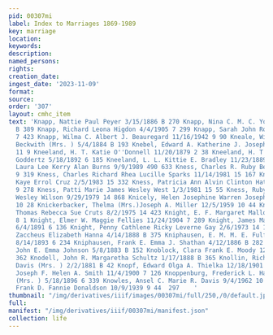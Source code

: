 ```yaml
---
pid: 00307mi
label: Index to Marriages 1869-1989
key: marriage
location: 
keywords: 
description: 
named_persons: 
rights: 
creation_date: 
ingest_date: '2023-11-09'
format: 
source: 
order: '307'
layout: cmhc_item
text: 'Knapp, Nattie Paul Peyer 3/15/1886 B 270 Knapp, Nina C. M. C. Yothers 6/19/1888
  B 389 Knapp, Richard Leona Higdon 4/4/1905 7 299 Knapp, Sarah John Roddy 6/4/1908
  7 423 Knapp, Wilma C. Albert J. Beauregard 11/16/1942 9 90 Kneale, William Viola
  Beckwith (Mrs. ) 5/4/1884 B 193 Knebel, Edward A. Katherine J. Joseph 10/19/1962
  11 9 Kneeland, H. T. Katie O''Donnell 11/20/1879 2 38 Kneeland, H. T. Josephine
  Goddertz 5/18/1892 6 185 Kneeland, L. L. Kittie E. Bradley 11/23/1889 6 61 Knepp,
  Laura Lee Kerry Alan Burns 9/9/1989 490 633 Kness, Charles R. Ruby Bennett 3/1/1957
  9 319 Kness, Charles Richard Rhea Lucille Sparks 11/14/1981 15 167 Kness, Karen
  Kaye Errol Cruz 2/5/1983 15 332 Kness, Patricia Ann Alvin Clinton Hatfield 5/29/1954
  9 278 Kness, Patti Marie James Wesley West 1/3/1981 15 55 Kness, Ruby Lee Kenneth
  Wesley Wilson 9/29/1979 14 868 Knicely, Helen Josephine Warren Joseph Farren 9/19/1959
  10 28 Knickerbacker, Thelma (Mrs.)Joseph A. Miller 12/5/1959 10 44 Knight, Alan
  Thomas Rebecca Sue Cruts 8/2/1975 14 423 Knight, E. F. Margaret Malloy 1/7/1915
  8 1 Knight, Elmer W. Maggie Fellies 11/24/1904 7 289 Knight, James Mary E. Cush
  6/4/1891 6 136 Knight, Penny Cathlene Ricky Leverne Gay 2/6/1973 14 174 Knight,
  Zaccheus Elizabeth Hanna 4/14/1888 B 375 Kniphausen, E. M. M. E. Fulford (Mrs. )
  8/14/1893 6 234 Kniphausen, Frank E. Emma J. Shathan 4/12/1886 B 282 Knipstrom,
  John E. Emma Johnson 5/8/1883 B 152 Knoblock, Clara Frank E. Moody 12/26/1887 B
  362 Knodell, John R. Margaretha Schultz 1/17/1888 B 365 Knollin, Richard M. Sarah
  Davis (Mrs. ) 2/2/1881 B 42 Knopf, Edward Olga A. Thielka 12/18/1901 7 180 Knopf,
  Joseph F. Helen A. Smith 11/4/1900 7 126 Knoppenburg, Frederick L. Harriet A. Weber
  (Mrs. ) 5/18/1896 6 339 Knowles, Ansel C. Marie R. Davis 9/4/1962 10 250 Knowles,
  Frank D. Fannie Donaldson 10/9/1939 9 44  297    '
thumbnail: "/img/derivatives/iiif/images/00307mi/full/250,/0/default.jpg"
full: 
manifest: "/img/derivatives/iiif/00307mi/manifest.json"
collection: life
---
```

